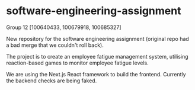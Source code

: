 # software-engineering-assignment
Group 12 [100640433, 100679918, 100685327]

New repository for the software engineering assignment (original repo had a bad merge that we couldn't roll back).

The project is to create an employee fatigue management system, utilising reaction-based games to monitor employee fatigue levels.

We are using the Next.js React framework to build the frontend. Currently the backend checks are being faked.
